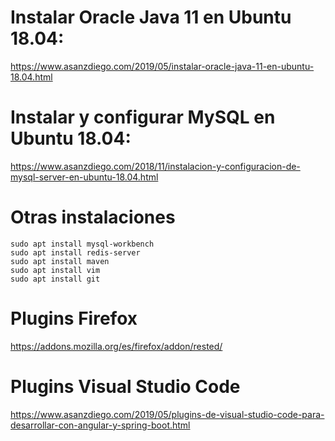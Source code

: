 
# Instalar Oracle Java 11 en Ubuntu 18.04:

<https://www.asanzdiego.com/2019/05/instalar-oracle-java-11-en-ubuntu-18.04.html>

# Instalar y configurar MySQL en Ubuntu 18.04:

<https://www.asanzdiego.com/2018/11/instalacion-y-configuracion-de-mysql-server-en-ubuntu-18.04.html>

# Otras instalaciones

~~~
sudo apt install mysql-workbench
sudo apt install redis-server
sudo apt install maven
sudo apt install vim
sudo apt install git
~~~

# Plugins Firefox

<https://addons.mozilla.org/es/firefox/addon/rested/>

# Plugins Visual Studio Code

<https://www.asanzdiego.com/2019/05/plugins-de-visual-studio-code-para-desarrollar-con-angular-y-spring-boot.html>
